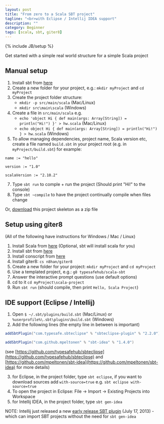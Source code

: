 ```yaml
---
layout: post
title: "From zero to a Scala SBT project"
tagline: "<br>with Eclipse / Intellij IDEA support"
description: ""
category: Beginner
tags: [scala, sbt, giter8]
---
```

{% include JB/setup %}

Get started with a simple real world structure for a simple Scala project

## Manual setup 

1. Install sbt from [here](http://www.scala-sbt.org/release/docs/Getting-Started/Setup.html#installing-sbt)
2. Create a new folder for your project, e.g.: `mkdir myProject` and `cd myProject`
3. Create the project folder structure: 
   - `mkdir -p src/main/scala` (Mac/Linux) 
   - `mkdir src\main\scala` (Windows)
4. Create a file in `src/main/scala` e.g. 
   - `echo 'object Hi { def main(args: Array[String]) = println("Hi!") }' > hw.scala` (Mac/Linux) 
   - `echo object Hi { def main(args: Array[String]) = println("Hi!") } > hw.scala` (Windows)   
5. To allow managing dependencies, project name, Scala version etc, create a file named `build.sbt` in your project root (e.g. in `myProject/build.sbt`)  for example: 

  ```
  name := "hello"
  
  version := "1.0"
  
  scalaVersion := "2.10.2"
  ```

7. Type `sbt run` to comple + run the project (Should print "Hi!" to the console)
7. Type `sbt ~compile` to have the project continually compile when files change

Or, <i class="icon-download-alt"></i> [download](/assets/files/scala-simple-sbt.zip) this project skeleton as a zip file

## Setup using giter8

(All of the following have instructions for Windows / Mac / Linux)

1. Install Scala from [here](http://www.scala-lang.org/downloads) (Optional, sbt will install scala for you)
1. Install sbt from [here](http://www.scala-sbt.org/release/docs/Getting-Started/Setup.html#installing-sbt)
2. Install conscript from [here](https://github.com/n8han/conscript)
3. Install giter8: `cs n8han/giter8` 
4. Create a new folder for your project: `mkdir myProject` and `cd myProject`
5. Use a templated project, e.g.: `g8 typesafehub/scala-sbt`
6. Answer the interactive prompt questions (use default options)
6. cd to it `cd myProject\scala-project`
8. Run `sbt run` (should compile, then print `Hello, Scala Project`)

## IDE support (Eclipse / Intellij)

1. Open `$ ~/.sbt/plugins/build.sbt` (Mac/Linux) or `%userprofile%\.sbt\plugins\build.sbt` (Windows)
2. Add the following lines (the empty line in between is important)

  ```scala
  addSbtPlugin("com.typesafe.sbteclipse" % "sbteclipse-plugin" % "2.2.0")

  addSbtPlugin("com.github.mpeltonen" % "sbt-idea" % "1.4.0")
  ```

  (see [https://github.com/typesafehub/sbteclipse](https://github.com/typesafehub/sbteclipse) and [https://github.com/mpeltonen/sbt-idea](https://github.com/mpeltonen/sbt-idea) for more details)

3. for Eclipse, in the project folder, type `sbt eclipse`, if you want to download sources add `with-source=true` e.g. `sbt eclipse with-source=true`
4. To open the project in Eclipse: File -> Import -> Existing Projects into Workspace
4. for Intellij IDEA, in the project folder, type `sbt gen-idea`

  <div class="alert alert-info">
  NOTE: Intellij just released a new <a href="http://blog.jetbrains.com/scala/2013/07/17/sbt-plugin-nightly-builds/">early release SBT plugin</a> (July 17, 2013) - which can import SBT projects without the need for <code>sbt gen-idea</code>
  </div>
